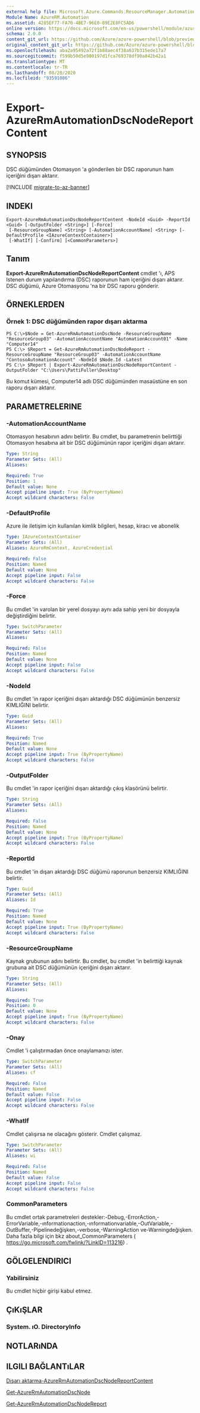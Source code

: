 ```yaml
---
external help file: Microsoft.Azure.Commands.ResourceManager.Automation.dll-Help.xml
Module Name: AzureRM.Automation
ms.assetid: 4285EF77-FA70-4BE7-96E0-89E2E8FC5AD6
online version: https://docs.microsoft.com/en-us/powershell/module/azurerm.automation/export-azurermautomationdscnodereportcontent
schema: 2.0.0
content_git_url: https://github.com/Azure/azure-powershell/blob/preview/src/ResourceManager/Automation/Commands.Automation/help/Export-AzureRmAutomationDscNodeReportContent.md
original_content_git_url: https://github.com/Azure/azure-powershell/blob/preview/src/ResourceManager/Automation/Commands.Automation/help/Export-AzureRmAutomationDscNodeReportContent.md
ms.openlocfilehash: aba2a95492a72f1b88aec4f38a037b315ede17a7
ms.sourcegitcommit: f599b50d5e980197d1fca769378df90a842b42a1
ms.translationtype: MT
ms.contentlocale: tr-TR
ms.lasthandoff: 08/20/2020
ms.locfileid: "93591086"
---
```

# Export-AzureRmAutomationDscNodeReportContent

## SYNOPSIS
DSC düğümünden Otomasyon 'a gönderilen bir DSC raporunun ham içeriğini dışarı aktarır.

[!INCLUDE [migrate-to-az-banner](../../includes/migrate-to-az-banner.md)]

## INDEKI

```
Export-AzureRmAutomationDscNodeReportContent -NodeId <Guid> -ReportId <Guid> [-OutputFolder <String>] [-Force]
 [-ResourceGroupName] <String> [-AutomationAccountName] <String> [-DefaultProfile <IAzureContextContainer>]
 [-WhatIf] [-Confirm] [<CommonParameters>]
```

## Tanım
**Export-AzureRmAutomationDscNodeReportContent** cmdlet 'ı, APS Istenen durum yapılandırma (DSC) raporunun ham içeriğini dışarı aktarır.
DSC düğümü, Azure Otomasyonu 'na bir DSC raporu gönderir.

## ÖRNEKLERDEN

### Örnek 1: DSC düğümünden rapor dışarı aktarma
```
PS C:\>$Node = Get-AzureRmAutomationDscNode -ResourceGroupName "ResourceGroup03" -AutomationAccountName "AutomationAccount01" -Name "Computer14"
PS C:\> $Report = Get-AzureRmAutomationDscNodeReport -ResourceGroupName "ResourceGroup03" -AutomationAccountName "ContosoAutomationAccount" -NodeId $Node.Id -Latest
PS C:\> $Report | Export-AzureRmAutomationDscNodeReportContent -OutputFolder "C:\Users\PattiFuller\Desktop"
```

Bu komut kümesi, Computer14 adlı DSC düğümünden masaüstüne en son raporu dışarı aktarır.

## PARAMETRELERINE

### -AutomationAccountName
Otomasyon hesabının adını belirtir.
Bu cmdlet, bu parametrenin belirttiği Otomasyon hesabına ait bir DSC düğümünün rapor içeriğini dışarı aktarır.

```yaml
Type: String
Parameter Sets: (All)
Aliases: 

Required: True
Position: 1
Default value: None
Accept pipeline input: True (ByPropertyName)
Accept wildcard characters: False
```

### -DefaultProfile
Azure ile iletişim için kullanılan kimlik bilgileri, hesap, kiracı ve abonelik

```yaml
Type: IAzureContextContainer
Parameter Sets: (All)
Aliases: AzureRmContext, AzureCredential

Required: False
Position: Named
Default value: None
Accept pipeline input: False
Accept wildcard characters: False
```

### -Force
Bu cmdlet 'in varolan bir yerel dosyayı aynı ada sahip yeni bir dosyayla değiştirdiğini belirtir.

```yaml
Type: SwitchParameter
Parameter Sets: (All)
Aliases: 

Required: False
Position: Named
Default value: None
Accept pipeline input: False
Accept wildcard characters: False
```

### -NodeId
Bu cmdlet 'in rapor içeriğini dışarı aktardığı DSC düğümünün benzersiz KIMLIĞINI belirtir.

```yaml
Type: Guid
Parameter Sets: (All)
Aliases: 

Required: True
Position: Named
Default value: None
Accept pipeline input: True (ByPropertyName)
Accept wildcard characters: False
```

### -OutputFolder
Bu cmdlet 'in rapor içeriğini dışarı aktardığı çıkış klasörünü belirtir.

```yaml
Type: String
Parameter Sets: (All)
Aliases: 

Required: False
Position: Named
Default value: None
Accept pipeline input: True (ByPropertyName)
Accept wildcard characters: False
```

### -ReportId
Bu cmdlet 'in dışarı aktardığı DSC düğümü raporunun benzersiz KIMLIĞINI belirtir.

```yaml
Type: Guid
Parameter Sets: (All)
Aliases: Id

Required: True
Position: Named
Default value: None
Accept pipeline input: True (ByPropertyName)
Accept wildcard characters: False
```

### -ResourceGroupName
Kaynak grubunun adını belirtir.
Bu cmdlet, bu cmdlet 'in belirttiği kaynak grubuna ait DSC düğümünün içeriğini dışarı aktarır.

```yaml
Type: String
Parameter Sets: (All)
Aliases: 

Required: True
Position: 0
Default value: None
Accept pipeline input: True (ByPropertyName)
Accept wildcard characters: False
```

### -Onay
Cmdlet 'i çalıştırmadan önce onaylamanızı ister.

```yaml
Type: SwitchParameter
Parameter Sets: (All)
Aliases: cf

Required: False
Position: Named
Default value: False
Accept pipeline input: False
Accept wildcard characters: False
```

### -WhatIf
Cmdlet çalışırsa ne olacağını gösterir.
Cmdlet çalışmaz.

```yaml
Type: SwitchParameter
Parameter Sets: (All)
Aliases: wi

Required: False
Position: Named
Default value: False
Accept pipeline input: False
Accept wildcard characters: False
```

### CommonParameters
Bu cmdlet ortak parametreleri destekler:-Debug,-ErrorAction,-ErrorVariable,-ınformationaction,-ınformationvariable,-OutVariable,-OutBuffer,-Pipelinedeğişken,-verbose,-WarningAction ve-Warningdeğişken. Daha fazla bilgi için bkz about_CommonParameters ( https://go.microsoft.com/fwlink/?LinkID=113216) .

## GÖLGELENDIRICI

### Yabilirsiniz
Bu cmdlet hiçbir girişi kabul etmez.

## ÇıKıŞLAR

### System. ıO. DirectoryInfo

## NOTLARıNDA

## ILGILI BAĞLANTıLAR

[Dışarı aktarma-AzureRmAutomationDscNodeReportContent](./Export-AzureRmAutomationDscNodeReportContent.md)

[Get-AzureRmAutomationDscNode](./Get-AzureRmAutomationDscNode.md)

[Get-AzureRmAutomationDscNodeReport](./Get-AzureRmAutomationDscNodeReport.md)


